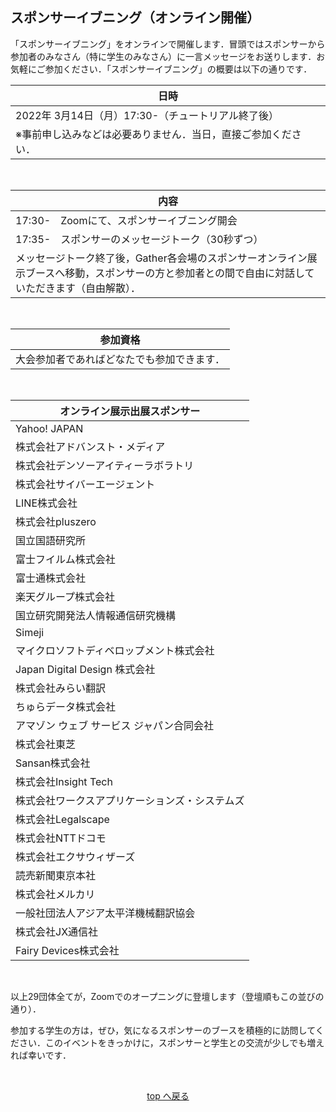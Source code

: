 <h2 id="sponsor_evening">スポンサーイブニング（オンライン開催）</h2>

「スポンサーイブニング」をオンラインで開催します．冒頭ではスポンサーから参加者のみなさん（特に学生のみなさん）に一言メッセージをお送りします．お気軽にご参加ください．「スポンサーイブニング」の概要は以下の通りです．

| **日時** |
| --- |
| 2022年 3月14日（月）17:30-（チュートリアル終了後）|
| ※事前申し込みなどは必要ありません．当日，直接ご参加ください．|
<br>

| **内容** |
| --- |
| 17:30-　Zoomにて、スポンサーイブニング開会 |
| 17:35-　スポンサーのメッセージトーク（30秒ずつ）|
| メッセージトーク終了後，Gather各会場のスポンサーオンライン展示ブースへ移動，スポンサーの方と参加者との間で自由に対話していただきます（自由解散）．|
<br>

| **参加資格** |
| --- |
| 大会参加者であればどなたでも参加できます．|
<br>

| **オンライン展示出展スポンサー** |
| --- |
| Yahoo! JAPAN |
| 株式会社アドバンスト・メディア |
| 株式会社デンソーアイティーラボラトリ |
| 株式会社サイバーエージェント |
| LINE株式会社 |
| 株式会社pluszero |
| 国立国語研究所 |
| 富士フイルム株式会社 |
| 富士通株式会社 |
| 楽天グループ株式会社 |
| 国立研究開発法人情報通信研究機構 |
| Simeji |
| マイクロソフトディベロップメント株式会社 |
| Japan Digital Design 株式会社 |
| 株式会社みらい翻訳 |
| ちゅらデータ株式会社 |
| アマゾン ウェブ サービス ジャパン合同会社 |
| 株式会社東芝 |
| Sansan株式会社 |
| 株式会社Insight Tech |
| 株式会社ワークスアプリケーションズ・システムズ |
| 株式会社Legalscape |
| 株式会社NTTドコモ |
| 株式会社エクサウィザーズ |
| 読売新聞東京本社 |
| 株式会社メルカリ |
| 一般社団法人アジア太平洋機械翻訳協会 |
| 株式会社JX通信社 |
| Fairy Devices株式会社 |

<br>

以上29団体全てが，Zoomでのオープニングに登壇します（登壇順もこの並びの通り）．

参加する学生の方は，ぜひ，気になるスポンサーのブースを積極的に訪問してください．このイベントをきっかけに，スポンサーと学生との交流が少しでも増えれば幸いです． 

<br>
<p align="center"><a href="#menu">top へ戻る</a></p>
